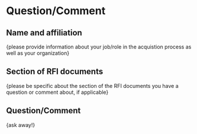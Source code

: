 # Question/Comment

## Name and affiliation
{please provide information about your job/role in the acquistion process as well as your organization} 

## Section of RFI documents
{please be specific about the section of the RFI documents you have a question or comment about, if applicable}  

## Question/Comment
{ask away!}
